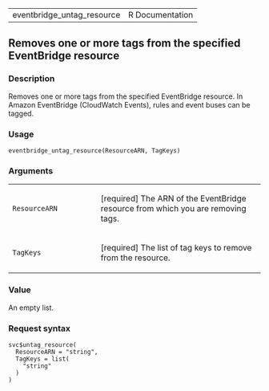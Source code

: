 <table style="width: 100%;">
<tbody>
<tr class="odd">
<td>eventbridge_untag_resource</td>
<td style="text-align: right;">R Documentation</td>
</tr>
</tbody>
</table>

## Removes one or more tags from the specified EventBridge resource

### Description

Removes one or more tags from the specified EventBridge resource. In
Amazon EventBridge (CloudWatch Events), rules and event buses can be
tagged.

### Usage

    eventbridge_untag_resource(ResourceARN, TagKeys)

### Arguments

<table>
<colgroup>
<col style="width: 35%" />
<col style="width: 65%" />
</colgroup>
<tbody>
<tr class="odd">
<td><code
id="eventbridge_untag_resource_:_ResourceARN">ResourceARN</code></td>
<td><p>[required] The ARN of the EventBridge resource from which you are
removing tags.</p></td>
</tr>
<tr class="even">
<td><code id="eventbridge_untag_resource_:_TagKeys">TagKeys</code></td>
<td><p>[required] The list of tag keys to remove from the
resource.</p></td>
</tr>
</tbody>
</table>

### Value

An empty list.

### Request syntax

    svc$untag_resource(
      ResourceARN = "string",
      TagKeys = list(
        "string"
      )
    )
